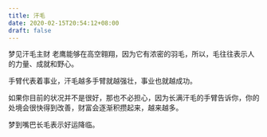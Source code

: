 ```yaml
---
title: 汗毛
date: 2020-02-15T20:54:12+08:00
draft: false
---
```


梦见汗毛主财
老鹰能够在高空翱翔，因为它有浓密的羽毛，所以，毛往往表示人的力量、成就和野心。


手臂代表着事业，汗毛越多手臂就越强壮，事业也就越成功。

如果你目前的状况并不是很好，那也不必担心，因为长满汗毛的手臂告诉你，你的处境会很快得到改善，财富会逐渐积攒起来，越来越多。

 
梦到嘴巴长毛表示好运降临。

